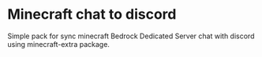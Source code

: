 # Minecraft chat to discord

Simple pack for sync minecraft Bedrock Dedicated Server chat with discord using minecraft-extra package.



